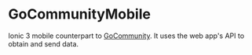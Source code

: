 # GoCommunityMobile

Ionic 3 mobile counterpart to [GoCommunity](https://github.com/chffUA/GoCommunity). It uses the web app's API to obtain and send data.



